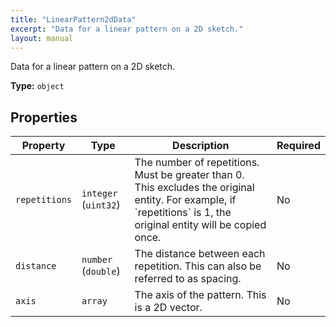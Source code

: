 ```yaml
---
title: "LinearPattern2dData"
excerpt: "Data for a linear pattern on a 2D sketch."
layout: manual
---
```


Data for a linear pattern on a 2D sketch.


**Type:** `object`




## Properties

| Property | Type | Description | Required |
|----------|------|-------------|----------|
| `repetitions` |`integer` (`uint32`)| The number of repetitions. Must be greater than 0. This excludes the original entity. For example, if &#x60;repetitions&#x60; is 1, the original entity will be copied once. | No |
| `distance` |`number` (`double`)| The distance between each repetition. This can also be referred to as spacing. | No |
| `axis` |`array`| The axis of the pattern. This is a 2D vector. | No |



